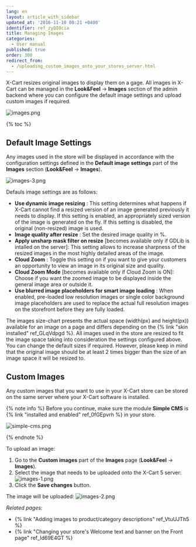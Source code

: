 ```yaml
---
lang: en
layout: article_with_sidebar
updated_at: '2016-11-10 00:21 +0400'
identifier: ref_zyQIOcia
title: Managing Images
categories:
  - User manual
published: true
order: 300
redirect_from:
  - /uploading_custom_images_onto_your_stores_server.html
---
```


X-Cart resizes original images to display them on a gage. All images in X-Cart can be managed in the **Look&Feel** -> **Images** section of the admin backend where you can configure the default image settings and upload custom images if required.

![images.png]({{site.baseurl}}/attachments/ref_zyQIOcia/images.png)

{% toc %}

## Default Image Settings

Any images used in the store will be displayed in accordance with the configuration settings defined in the **Default image settings** part of the **Images** section (**Look&Feel** -> **Images**).

![images-3.png]({{site.baseurl}}/attachments/ref_zyQIOcia/images-3.png)

Defauls image settings are as follows:
* **Use dynamic image resizing** : This setting determines what happens if X-Cart cannot find a resized version of an image generated previously it needs to display. If this setting is enabled, an appropriately sized version of the image is generated on the fly. If this setting is disabled, the original (non-resized) image is used.
* **Image quality after resize** : Set the desired image quality in %.
* **Apply unsharp mask filter on resize** [becomes available only if GDLib is intalled on the server]: This setting allows to increase sharpness of the resized images in the most highly detailed areas of the image. 
* **Cloud Zoom** : Toggle this setting on if you want to give your customers an opportunity to view an image in its original size and quality.
*  **Cloud Zoom Mode** [becomes available only if Cloud Zoom is ON]: Choose if you want the zoomed image to be displayed inside the general image area or outside it.
* **Use blurred image placeholders for smart image loading** : When enabled, pre-loaded low resolution images or single color background image placeholders are used to replace the actual full resolution images on the storefront before they are fully loaded.

The images size-chart presents the actual space (width(px) and height(px)) available for an image on a page and differs depending on the {% link "skin installed" ref_GLqVdpgd %}. All images used in the store are resized to fit the image space taking into consideration the settings configured above. You can change the default sizes if required. However, please keep in mind that the original image should be at least 2 times bigger than the size of an image space it will be resized to.


## Custom Images 

Any custom images that you want to use in your X-Cart store can be stored on the same server where your X-Cart software is installed. 

{% note info %}
Before you continue, make sure the module **Simple CMS** is {% link "installed and enabled" ref_0fGEpvrh %} in your store.

![simple-cms.png]({{site.baseurl}}/attachments/ref_zyQIOcia/simple-cms.png)

{% endnote %}

To upload an image:

1.  Go to the **Custom images** part of the **Images** page (**Look&Feel** -> **Images**).
2.  Select the image that needs to be uploaded onto the X-Cart 5 server:
    ![images-1.png]({{site.baseurl}}/attachments/ref_zyQIOcia/images-1.png)
3.  Click the **Save changes** button.
    
The image will be uploaded:
![images-2.png]({{site.baseurl}}/attachments/ref_zyQIOcia/images-2.png)


_Related pages:_

*   {% link "Adding images to product/category descriptions" ref_VtuUJTh5 %}
*   {% link "Changing your store's Welcome text and banner on the Front page" ref_Id69E4GT %}
